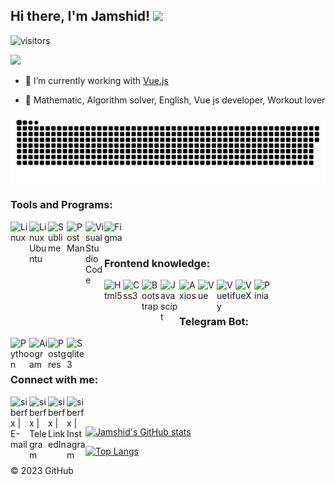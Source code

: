 ## Hi there, I'm Jamshid! <img src="https://media.giphy.com/media/hvRJCLFzcasrR4ia7z/giphy.gif" width="30px"></a>
![visitors](https://visitor-badge.glitch.me/badge?page_id=jamik-dev)

![](https://media.giphy.com/media/KfI70Smd38QcqteliH/giphy.gif)

- 🔭 I’m currently working with [Vue.js](https://vuejs.org/)
 
- 🌱 Mathematic, Algorithm solver, English, Vue js developer, Workout lover

<a href=#><img src="snake.svg"></a>

<!--
**jamik-dev/jamik-dev** is a ✨ _special_ ✨ repository because its `README.md` (this file) appears on your GitHub profile.
Here are some ideas to get you started:
- 🌱 I’m currently learning everything 🤣
-->
### Tools and Programs:
[<img align="left" alt="Linux" width="30px" src="https://github.com/siberfx/siberfx/raw/main/icons/linux.gif" />][linux]
[<img align="left" alt="Linux Ubuntu" width="30px" src="https://github.com/siberfx/siberfx/raw/main/icons/ubuntu.jpg" />][ubuntu]
[<img align="left" alt="Sublime" width="30px" src="https://github.com/siberfx/siberfx/raw/main/icons/sublimetext.png" />][sublime]
[<img align="left" alt="PostMan" width="30px" src="https://github.com/siberfx/siberfx/raw/main/icons/postman.png" />][postman]
[<img align="left" alt="VisualStudioCode" width="30px" src="https://w7.pngwing.com/pngs/512/824/png-transparent-visual-studio-code-hd-logo-thumbnail.png" />][vscode]
[<img align="left" alt="Figma" width="30px" height="40px" src="https://upload.wikimedia.org/wikipedia/commons/thumb/3/33/Figma-logo.svg/400px-Figma-logo.svg.png?20190122211436" />][figma]
<br />
<br />
### Frontend  knowledge:
[<img align="left" alt="Html5" width="30px" src="https://github.com/siberfx/siberfx/raw/main/icons/html5.png" />][html5]
[<img align="left" alt="Css3" width="30px" src="https://w7.pngwing.com/pngs/509/571/png-transparent-cascading-style-sheets-logo-css3-html-web-development-world-wide-web-blue-angle-web-design.png" />][css3]
[<img align="left" alt="Bootstrap" width="30px" src="https://github.com/siberfx/siberfx/raw/main/icons/bootstrap.png" />][bootstrap]
[<img align="left" alt="Javascipt" width="30px" src="https://cdn-icons-png.flaticon.com/512/5968/5968292.png" />][javascript]
[<img align="left" alt="Axios" width="30px" src="https://user-images.githubusercontent.com/8939680/57233882-20344080-6fe5-11e9-9086-d20a955bed59.png" />][axios]
[<img align="left" alt="Vue" width="30px" src="https://github.com/siberfx/siberfx/raw/main/icons/vue.png" />][vue]
[<img align="left" alt="Vuetify" width="30px" src="https://styles.redditmedia.com/t5_3nu8v/styles/communityIcon_ueewexj8rzu91.png" />][vuetify]
[<img align="left" alt="VueX" width="30px" src="https://user-images.githubusercontent.com/7110136/29002857-9e802f08-7ab4-11e7-9c31-604b5d0d0c19.png" />][vuex]
[<img align="left" alt="Pinia" width="25px" src="https://pinia.vuejs.org/logo.svg" />][pinia]
<br />
<br />
### Telegram Bot:
[<img align="left" alt="Python" width="30px" src="https://w7.pngwing.com/pngs/140/948/png-transparent-blue-and-yellow-logo-python-logo-programmer-fierce-python-s-cdr-angle-text-thumbnail.png" />][python]
[<img align="left" alt="Aiogram" width="30px" src="https://docs.aiogram.dev/ru/stable/_static/logo.png" />][aiogram]
[<img align="left" alt="Postgres" width="30px" src="https://upload.wikimedia.org/wikipedia/commons/2/29/Postgresql_elephant.svg" />][postgresql]
[<img align="left" alt="Sqlite3" width="30px" src="https://img2.freepng.ru/20180330/xqw/kisspng-sqlite-database-browser-sqlite-database-browser-co-database-5abe2cce87aeb2.5438749115224127505558.jpg" />][sqlite3]
<br />
<br />
### Connect with me:
[<img align="left" alt="siberfx | E-mail" width="30px" src="https://github.com/siberfx/siberfx/raw/main/icons/envelope.gif" />][email]
[<img align="left" alt="siberfx | Telegram" width="30px" src="https://github.com/siberfx/siberfx/raw/main/icons/telegram.gif" />][telegram]
[<img align="left" alt="siberfx | LinkedIn" width="30px" src="https://github.com/siberfx/siberfx/raw/main/icons/linkedin.gif" />][linkedin]
[<img align="left" alt="siberfx | Instagram" width="30px" src="https://github.com/siberfx/siberfx/raw/main/icons/instagram.gif" />][instagram]
<br />
<br />

[![Jamshid's GitHub stats](https://github-readme-stats.vercel.app/api?username=jamik-dev&count_private=true&show_icons=true&theme=dracula)](https://github.com/jamik_dev/github-readme-stats)
<br />

[![Top Langs](https://github-readme-stats.vercel.app/api/top-langs/?username=jamik-dev&layout=compact)](https://github.com/anuraghazra/github-readme-stats)

[email]: mailto:jamik.oik.group@gmail.com
[telegram]: https://t.me/jamik_dev
[instagram]: https://instagram.com/jamshid_khamidovich
[linkedin]: https://www.linkedin.com/in/jamshid-toshov-25b9b2219

[html5]: https://www.w3schools.com/html
[css3]: https://www.w3schools.com/css
[bootstrap]: https://getbootstrap.com
[javascript]: https://www.javascript.com
[axios]: https://axios-http.com
[vue]: https://vuejs.org
[vuetify]: https://vuetifyjs.com
[vuex]: https://vuex.vuejs.org
[pinia]: https://pinia.vuejs.org
[figma]: https://www.figma.com

[python]: https://www.python.org
[aiogram]: https://docs.aiogram.dev
[postgresql]: https://www.postgresql.org
[sqlite3]: https://www.sqlite.org
[npm]: https://www.npmjs.com
[v3c]: https://www.w3.org
[postman]: https://postman.com
[sublime]: https://www.sublimetext.com/
[vscode]: https://code.visualstudio.com

[linux]: https://www.linux.org
[ubuntu]: https://ubuntu.com
[terminal]: https://cocalc.com/doc/terminal.html

© 2023 GitHub
